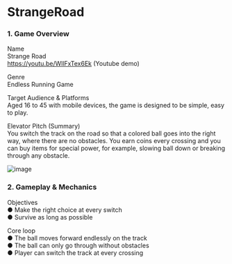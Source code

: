 # StrangeRoad
### 1. Game Overview
Name  
Strange Road   
https://youtu.be/WllFxTex6Ek  (Youtube demo)

Genre   
Endless Running Game

Target Audience & Platforms  
Aged 16 to 45 with mobile devices, the game is designed to be simple, easy to play.

Elevator Pitch (Summary)  
You switch the track on the road so that a colored ball goes into the right way, where there are no obstacles. You earn coins every crossing and you can buy items for special power, for example, slowing ball down or breaking through any obstacle.

![image](https://github.com/johnnyko28/StrangeRoad/blob/master/StrangeRoad.png)

### 2. Gameplay & Mechanics
Objectives  
●	Make the right choice at every switch  
●	Survive as long as possible


Core loop  
●	The ball moves forward endlessly on the track  
●	The ball can only go through without obstacles  
●	Player can switch the track at every crossing
